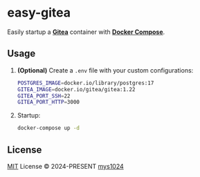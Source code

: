 # easy-gitea

Easily startup a [**Gitea**](https://about.gitea.com/) container with [**Docker Compose**](https://docs.docker.com/compose/).

## Usage

1. **(Optional)** Create a `.env` file with your custom configurations:

    ```sh
    POSTGRES_IMAGE=docker.io/library/postgres:17
    GITEA_IMAGE=docker.io/gitea/gitea:1.22
    GITEA_PORT_SSH=22
    GITEA_PORT_HTTP=3000
    ```

2. Startup:

    ```sh
    docker-compose up -d
    ```

## License

[MIT](./LICENSE) License &copy; 2024-PRESENT [mys1024](https://github.com/mys1024)
